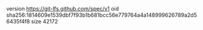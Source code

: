 version https://git-lfs.github.com/spec/v1
oid sha256:1814609e1539dbf7f93b1b681bcc56e779764a4a148999626789a2d56435f4f8
size 42172
